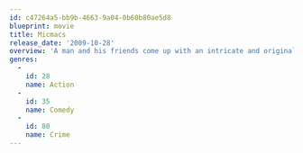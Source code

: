 ```yaml
---
id: c47264a5-bb9b-4663-9a04-0b60b80ae5d8
blueprint: movie
title: Micmacs
release_date: '2009-10-28'
overview: 'A man and his friends come up with an intricate and original plan to destroy two big weapons manufacturers.  Avid movie-watcher and video store clerk Bazil has had his life all but ruined by weapons of war. His father was killed by a landmine in Morocco and one fateful night a stray bullet from a nearby shootout embeds itself in his skull, leaving him on the verge of instantaneous death. Losing his job and his home, Bazil wanders the streets until he meets Slammer, a pardoned convict who introduces him to a band of eccentric junkyard dealers including Calculator, a math expert and statistician, Buster, a record-holder in human cannonball feats, Tiny Pete, an artistic craftsman of automatons, and Elastic Girl, a sassy contortionist. When chance reveals to Bazil the two weapons manufacturers responsible for building the instruments of his destruction, he constructs a complex scheme for revenge that his newfound family is all too happy to help set in motion.'
genres:
  -
    id: 28
    name: Action
  -
    id: 35
    name: Comedy
  -
    id: 80
    name: Crime
---
```

